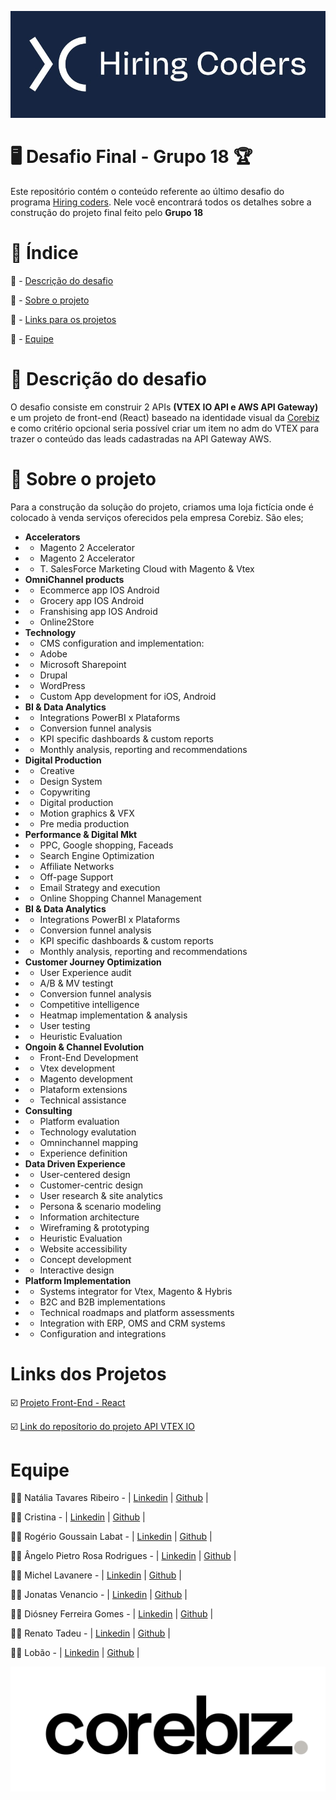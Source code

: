 ![logo-hiring-coders](https://github.com/diosneygomes/desafio-final-gama-academy-vtex/blob/main/logo-hiring-coders.png)

# :desktop_computer: Desafio Final - Grupo 18 :trophy:

Este repositório contém o conteúdo referente ao último desafio do programa <a href="https://www.hiringcoders.com.br/">Hiring coders</a>.
Nele você encontrará todos os detalhes sobre a construção do projeto final feito pelo **Grupo 18**

# :notebook: Índice

<a name="ancora"></a>
:pushpin: - [Descrição do desafio](#ancora1)

:pushpin: - [Sobre o projeto](#ancora2)

:pushpin: - [Links para os projetos](#ancora3)

:pushpin: - [Equipe](#ancora4)

<a id="ancora1"></a>
# :open_book: Descrição do desafio

O desafio consiste em construir 2 APIs **(VTEX IO API e AWS API Gateway)** e um projeto de front-end (React) baseado na identidade visual da <a href="https://www.corebiz.ag/pt/">Corebiz</a> e como critério opcional seria possível criar um item no adm do VTEX para trazer o conteúdo das leads cadastradas na API Gateway AWS.

<a id="ancora2"></a>
# :open_book: Sobre o projeto

Para a construção da solução do projeto, criamos uma loja fictícia onde é colocado à venda serviços oferecidos pela empresa Corebiz. São eles;

* **Accelerators**
* * Magento 2 Accelerator
* * Magento 2 Accelerator
* * T. SalesForce Marketing Cloud with Magento & Vtex
* **OmniChannel products**
* * Ecommerce app IOS Android
* * Grocery app IOS Android
* * Franshising app IOS Android
* * Online2Store
* **Technology**
* * CMS configuration and implementation:
* * Adobe
* * Microsoft Sharepoint
* * Drupal
* * WordPress
* * Custom App development for iOS, Android
* **BI & Data Analytics**
* * Integrations PowerBI x Plataforms
* * Conversion funnel analysis
* * KPI specific dashboards &amp; custom reports
* * Monthly analysis, reporting and recommendations
* **Digital Production**
* *  Creative
* *  Design System
* *  Copywriting
* *  Digital production
* *  Motion graphics & VFX
* *  Pre media production
*  **Performance & Digital Mkt**
* * PPC, Google shopping, Faceads
* * Search Engine Optimization
* * Affiliate Networks
* * Off-page Support
* * Email Strategy and execution
* * Online Shopping Channel Management
*  **BI & Data Analytics**
* * Integrations PowerBI x Plataforms
* * Conversion funnel analysis
* * KPI specific dashboards & custom reports
* * Monthly analysis, reporting and recommendations
*  **Customer Journey Optimization**
* * User Experience audit
* * A/B & MV testingt
* * Conversion funnel analysis
* * Competitive intelligence
* * Heatmap implementation & analysis
* * User testing
* * Heuristic Evaluation
* **Ongoin & Channel Evolution**
* * Front-End Development
* * Vtex development
* * Magento development
* * Plataform extensions
* * Technical assistance
* **Consulting**
* * Platform evaluation
* * Technology evalutation
* * Omninchannel mapping
* * Experience definition
* **Data Driven Experience**
* * User-centered design
* * Customer-centric design
* * User research & site analytics
* * Persona & scenario modeling
* * Information architecture
* * Wireframing & prototyping
* * Heuristic Evaluation
* * Website accessibility
* * Concept development
* * Interactive design
* **Platform Implementation**
* * Systems integrator for Vtex, Magento & Hybris
* * B2C and B2B implementations
* * Technical roadmaps and platform assessments
* * Integration with ERP, OMS and CRM systems
* * Configuration and integrations

<a id="ancora3"></a>
# Links dos Projetos

:ballot_box_with_check: <a href="https://github.com/devlobao84/oficial-desafio-corebiz.git">Projeto Front-End - React</a>

:ballot_box_with_check: <a href="https://github.com/diosneygomes/desafio-final-api-vtex">Link do reposítorio do projeto API VTEX IO</a>


<a id="ancora4"></a>
# Equipe

:pouting_woman: Natália Tavares Ribeiro - | <a href="">Linkedin</a> | <a href ="">Github</a> |

:pouting_woman: Cristina - | <a href="">Linkedin</a> | <a href ="">Github</a> |

:pouting_man: Rogério Goussain Labat - | <a href="https://www.linkedin.com/in/rogerio-goussain-labat-1405207/">Linkedin</a> | <a href ="https://github.com/rogeriolabat">Github</a> |

:pouting_man: Ângelo Pietro Rosa Rodrigues - | <a href="">Linkedin</a> | <a href ="">Github</a> |

:pouting_man: Michel Lavanere - | <a href="https://www.linkedin.com/in/michel-sampaio/">Linkedin</a> | <a href ="https://github.com/Lavanere">Github</a> |

:pouting_man: Jonatas Venancio - | <a href="https://www.linkedin.com/in/jonatas-venancio-dev/">Linkedin</a> | <a href ="https://github.com/jovenan">Github</a> |

:pouting_man: Diósney Ferreira Gomes - | <a href="https://www.linkedin.com/in/diosneygomes">Linkedin</a> | <a href ="https://github.com/diosneygomes">Github</a> |

:pouting_man: Renato Tadeu - | <a href="https://www.linkedin.com/in/renato-tadeu-a7b935213/">Linkedin</a> | <a href ="https://github.com/rtof83">Github</a> |

:pouting_man: Lobão - | <a href="">Linkedin</a> | <a href ="">Github</a> |

![logo-corebiz](https://github.com/diosneygomes/desafio-final-gama-academy-vtex/blob/main/LOGO_COREBIZ.png)
